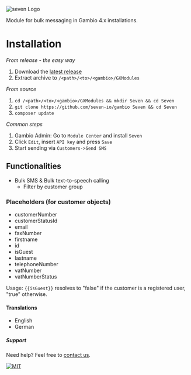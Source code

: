 ![](https://www.seven.io/wp-content/uploads/Logo.svg "seven Logo")

Module for bulk messaging in Gambio 4.x installations.

# Installation

*From release - the easy way*

1. Download
   the [latest release](https://github.com/seven-io/gambio/releases/latest/download/seven-gambio_latest.zip)
2. Extract archive to `/<path>/<to>/<gambio>/GXModules`

*From source*

1. `cd /<path>/<to>/<gambio>/GXModules && mkdir Seven && cd Seven`
2. `git clone https://github.com/seven-io/gambio Seven && cd Seven`
3. `composer update`

*Common steps*

1. Gambio Admin: Go to `Module Center` and install `Seven`
2. Click `Edit`, insert `API key` and press `Save`
3. Start sending via `Customers->Send SMS`

## Functionalities

- Bulk SMS & Bulk text-to-speech calling
  - Filter by customer group

### Placeholders (for customer objects)

- customerNumber
- customerStatusId
- email
- faxNumber
- firstname
- id
- isGuest
- lastname
- telephoneNumber
- vatNumber
- vatNumberStatus

Usage: `{{isGuest}}` resolves to "false" if the customer is a registered user, "true"
otherwise.

#### Translations

- English
- German

##### Support

Need help? Feel free to [contact us](https://www.seven.io/en/company/contact/).

[![MIT](https://img.shields.io/badge/License-MIT-teal.svg)](LICENSE)
